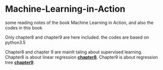 # Machine-Learning-in-Action
some reading notes of the book Machine Learning in Action, and also the codes in this book

Only chapter8 and chapter9 are here included.
the codes are based on python3.5

Chapter8 and chapter 9 are mainlt taling about supervised learning. 
Chapter8 is about linear regression
[**chapter8**](8).
Chapter9 is about regression tree
[**chapter9**](9).
